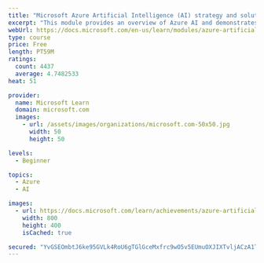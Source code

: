 ```yaml
---
title: "Microsoft Azure Artificial Intelligence (AI) strategy and solutions"
excerpt: "This module provides an overview of Azure AI and demonstrates how Microsoft tools, services, and infrastructure can help make AI real for your organization, whether you want to unlock insights from your latent data with knowledge mining, develop your own AI models with machine learning, or build immersive apps using AI."
webUrl: https://docs.microsoft.com/en-us/learn/modules/azure-artificial-intelligence/
type: course
price: Free
length: PT59M
ratings:
  count: 4437
  average: 4.7482533
heat: 51

provider:
  name: Microsoft Learn
  domain: microsoft.com
  images:
    - url: /assets/images/organizations/microsoft.com-50x50.jpg
      width: 50
      height: 50

levels:
  - Beginner

topics:
  - Azure
  - AI

images:
  - url: https://docs.microsoft.com/learn/achievements/azure-artificial-intelligence-social.png
    width: 800
    height: 400
    isCached: true

secured: "YvGSEOmbtJ6ke95GVLk4RoU6gTGlGceMxfrc9wO5v5EUmuOXJIXTvljACzA1TMa0pQix00fYdZnvkLs+1pWONqJfcng+oOGXiA/L8A6m/+WB7X2YYEWZB5Bcv0yWbMN6nbTojsjO3e8IsCcTq/ZyKMSIpns3s5JQbZ3AnJcU2ys/cS13CZ1nyA1hDfYtFxeeErG6ce0q/jo2QRQ3kWpKcDOXMKwTMFi3Tgnrj5c/ku4kQKA/dY0d4CaVx9p25+YRlp+Ra0ra+IZIUuhlEhJmMNAUESrvPoTIF/f2z7E7fxecJ/5ORbsOEoXrV2KeIukYfObTas3p7FUCDRCun/wIJS6QhYT4G+EszglYCmV5z4TCZdMAqc3ZarqSdUPjNl8Az+tAqR3ZyJidsrILRYciaxNv1kQDa64KomNjZAhC/5Y=;KxPBehlL6V4oAApZCvIoFw=="
---
```


